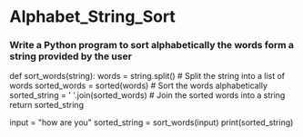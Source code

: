 # Alphabet_String_Sort

###  Write a Python program to sort alphabetically the words form a string provided by the user
def sort_words(string):
    words = string.split()                            # Split the string into a list of words
    sorted_words = sorted(words)                      # Sort the words alphabetically
    sorted_string = ' '.join(sorted_words)            # Join the sorted words into a string
    return sorted_string

input = "how are you"
sorted_string = sort_words(input)
print(sorted_string)
